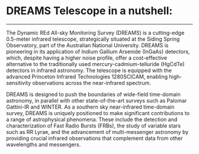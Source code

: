 # DREAMS Telescope in a nutshell:
---------------------------------------------------------------

The Dynamic REd All-sky Monitoring Survey (DREAMS) is a cutting-edge 0.5-meter infrared telescope, strategically situated at the Siding Spring Observatory, part of the Australian National University. DREAMS is pioneering in its application of Indium Gallium Arsenide (InGaAs) detectors, which, despite having a higher noise profile, offer a cost-effective alternative to the traditionally used mercury-cadmium-telluride (HgCdTe) detectors in infrared astronomy. The telescope is equipped with the advanced Princeton Infrared Technologies 1280SCICAM, enabling high-sensitivity observations across the near-infrared spectrum.

DREAMS is designed to push the boundaries of wide-field time-domain astronomy, in parallel with other state-of-the-art surveys such as Palomar Gattini-IR and WINTER. As a southern sky near-infrared time-domain survey, DREAMS is uniquely positioned to make significant contributions to a range of astrophysical phenomena. These include the detection and characterization of Fast Radio Bursts (FRBs), the study of variable stars such as RR Lyrae, and the advancement of multi-messenger astronomy by providing crucial infrared observations that complement data from other wavelengths and messengers.
